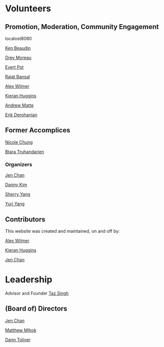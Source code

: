 # Volunteers 

## Promotion, Moderation, Community Engagement

localost8080

[Ken Beaudin](https://twitter.com/kenbeaudin)

[Drey Moreau](https://www.linkedin.com/in/dreymoreau/)

[Evert Pot](https://evertpot.com/)

[Rajat Bansal](https://www.linkedin.com/in/rjtbansal/)

[Alex Wilmer](https://twitter.com/benevolentNinja)

[Kieran Huggins](https://kieran.ca/)

[Andrew Matte](https://www.linkedin.com/in/andrew-matte)

[Erik Derohanian](https://www.linkedin.com/in/erikjd/)

## Former Accomplices

[Nicole Chung](https://twitter.com/redconservatory)

[Btara Truhandarien](https://btruhand.github.io/blog/)

### Organizers

[Jen Chan](https://jenchan.biz)

[Danny Kim](https://www.linkedin.com/in/0916dhkim/)

[Sherry Yang](https://5hel2l2y.github.io/)

[Yuri Yang](https://www.linkedin.com/in/07yuri/)

## Contributors

This website was created and maintained, on and off by:

[Alex Wilmer](https://twitter.com/benevolentNinja)

[Kieran Huggins](https://kieran.ca/)

[Jen Chan](https://jenchan.biz)

# Leadership

Advisor and Founder
[Taz Singh](https://twitter.com/tazsingh)

## (Board of) Directors

[Jen Chan](https://jenchan.biz)

[Matthew Mihok](https://twitter.com/mihok)

[Dann Toliver](https://twitter.com/danntoliver)

